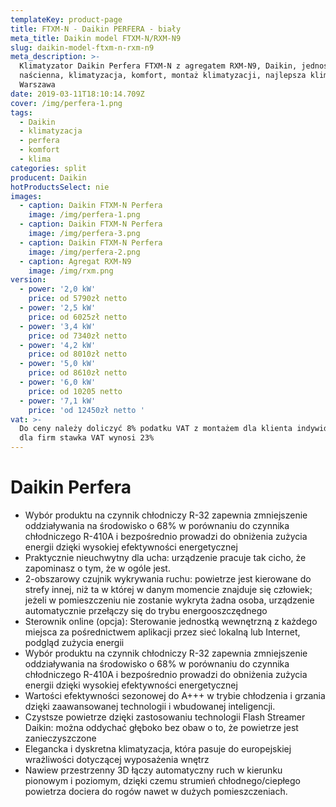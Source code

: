 ```yaml
---
templateKey: product-page
title: FTXM-N - Daikin PERFERA - biały
meta_title: Daikin model FTXM-N/RXM-N9
slug: daikin-model-ftxm-n-rxm-n9
meta_description: >-
  Klimatyzator Daikin Perfera FTXM-N z agregatem RXM-N9, Daikin, jednostka
  naścienna, klimatyzacja, komfort, montaż klimatyzacji, najlepsza klimatyzacja
  Warszawa
date: 2019-03-11T18:10:14.709Z
cover: /img/perfera-1.png
tags:
  - Daikin
  - klimatyzacja
  - perfera
  - komfort
  - klima
categories: split
producent: Daikin
hotProductsSelect: nie
images:
  - caption: Daikin FTXM-N Perfera
    image: /img/perfera-1.png
  - caption: Daikin FTXM-N Perfera
    image: /img/perfera-3.png
  - caption: Daikin FTXM-N Perfera
    image: /img/perfera-2.png
  - caption: Agregat RXM-N9
    image: /img/rxm.png
version:
  - power: '2,0 kW'
    price: od 5790zł netto
  - power: '2,5 kW'
    price: od 6025zł netto
  - power: '3,4 kW'
    price: od 7340zł netto
  - power: '4,2 kW'
    price: od 8010zł netto
  - power: '5,0 kW'
    price: od 8610zł netto
  - power: '6,0 kW'
    price: od 10205 netto
  - power: '7,1 kW'
    price: 'od 12450zł netto '
vat: >-
  Do ceny należy doliczyć 8% podatku VAT z montażem dla klienta indywidualnego,
  dla firm stawka VAT wynosi 23%
---
```

# Daikin Perfera 

* Wybór produktu na czynnik chłodniczy R-32 zapewnia zmniejszenie oddziaływania na środowisko o 68% w porównaniu do czynnika chłodniczego R-410A i bezpośrednio prowadzi do obniżenia zużycia energii dzięki wysokiej efektywności energetycznej
* Praktycznie nieuchwytny dla ucha: urządzenie pracuje tak cicho, że zapominasz o tym, że w ogóle jest.
* 2-obszarowy czujnik wykrywania ruchu: powietrze jest kierowane do strefy innej, niż ta w której w danym momencie znajduje się człowiek; jeżeli w pomieszczeniu nie zostanie wykryta żadna osoba, urządzenie automatycznie przełączy się do trybu energooszczędnego
* Sterownik online (opcja): Sterowanie jednostką wewnętrzną z każdego miejsca za pośrednictwem aplikacji przez sieć lokalną lub Internet, podgląd zużycia energii
* Wybór produktu na czynnik chłodniczy R-32 zapewnia zmniejszenie oddziaływania na środowisko o 68% w porównaniu do czynnika chłodniczego R-410A i bezpośrednio prowadzi do obniżenia zużycia energii dzięki wysokiej efektywności energetycznej
* Wartości efektywności sezonowej do A+++ w trybie chłodzenia i grzania dzięki zaawansowanej technologii i wbudowanej inteligencji.
* Czystsze powietrze dzięki zastosowaniu technologii Flash Streamer Daikin: można oddychać głęboko bez obaw o to, że powietrze jest zanieczyszczone
* Elegancka i dyskretna klimatyzacja, która pasuje do europejskiej wrażliwości dotyczącej wyposażenia wnętrz
* Nawiew przestrzenny 3D łączy automatyczny ruch w kierunku pionowym i poziomym, dzięki czemu strumień chłodnego/ciepłego powietrza dociera do rogów nawet w dużych pomieszczeniach.
